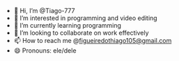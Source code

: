 - 👋 Hi, I’m @Tiago-777
- 👀 I’m interested in 
programming and video editing
- 🌱 I’m currently learning programming
- 💞️ I’m looking to collaborate on work effectively
- 📫 How to reach me @figueiredothiago105@gmail.com
- 😄 Pronouns: ele/dele
  

<!---
Tiago-777/Tiago-777 is a ✨ special ✨ repository because its `README.md` (this file) appears on your GitHub profile.
You can click the Preview link to take a look at your changes.
--->
